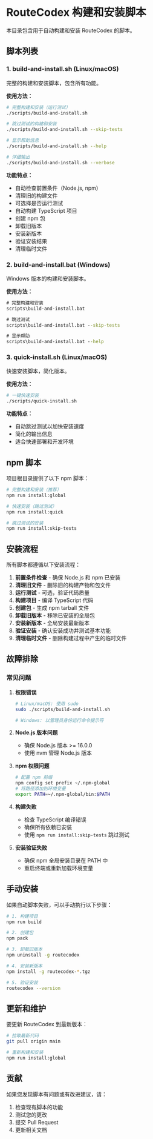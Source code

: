 # RouteCodex 构建和安装脚本

本目录包含用于自动构建和安装 RouteCodex 的脚本。

## 脚本列表

### 1. build-and-install.sh (Linux/macOS)
完整的构建和安装脚本，包含所有功能。

**使用方法：**
```bash
# 完整构建和安装（运行测试）
./scripts/build-and-install.sh

# 跳过测试的构建和安装
./scripts/build-and-install.sh --skip-tests

# 显示帮助信息
./scripts/build-and-install.sh --help

# 详细输出
./scripts/build-and-install.sh --verbose
```

**功能特点：**
- 自动检查前置条件（Node.js, npm）
- 清理旧的构建文件
- 可选择是否运行测试
- 自动构建 TypeScript 项目
- 创建 npm 包
- 卸载旧版本
- 安装新版本
- 验证安装结果
- 清理临时文件

### 2. build-and-install.bat (Windows)
Windows 版本的构建和安装脚本。

**使用方法：**
```cmd
# 完整构建和安装
scripts\build-and-install.bat

# 跳过测试
scripts\build-and-install.bat --skip-tests

# 显示帮助
scripts\build-and-install.bat --help
```

### 3. quick-install.sh (Linux/macOS)
快速安装脚本，简化版本。

**使用方法：**
```bash
# 一键快速安装
./scripts/quick-install.sh
```

**功能特点：**
- 自动跳过测试以加快安装速度
- 简化的输出信息
- 适合快速部署和开发环境

## npm 脚本

项目根目录提供了以下 npm 脚本：

```bash
# 完整构建和安装（推荐）
npm run install:global

# 快速安装（跳过测试）
npm run install:quick

# 跳过测试的安装
npm run install:skip-tests
```

## 安装流程

所有脚本都遵循以下安装流程：

1. **前置条件检查** - 确保 Node.js 和 npm 已安装
2. **清理旧文件** - 删除旧的构建产物和包文件
3. **运行测试** - 可选，验证代码质量
4. **构建项目** - 编译 TypeScript 代码
5. **创建包** - 生成 npm tarball 文件
6. **卸载旧版本** - 移除已安装的全局包
7. **安装新版本** - 全局安装最新版本
8. **验证安装** - 确认安装成功并测试基本功能
9. **清理临时文件** - 删除构建过程中产生的临时文件

## 故障排除

### 常见问题

1. **权限错误**
   ```bash
   # Linux/macOS: 使用 sudo
   sudo ./scripts/build-and-install.sh

   # Windows: 以管理员身份运行命令提示符
   ```

2. **Node.js 版本问题**
   - 确保 Node.js 版本 >= 16.0.0
   - 使用 nvm 管理 Node.js 版本

3. **npm 权限问题**
   ```bash
   # 配置 npm 前缀
   npm config set prefix ~/.npm-global
   # 将路径添加到环境变量
   export PATH=~/.npm-global/bin:$PATH
   ```

4. **构建失败**
   - 检查 TypeScript 编译错误
   - 确保所有依赖已安装
   - 使用 `npm run install:skip-tests` 跳过测试

5. **安装验证失败**
   - 确保 npm 全局安装目录在 PATH 中
   - 重启终端或重新加载环境变量

## 手动安装

如果自动脚本失败，可以手动执行以下步骤：

```bash
# 1. 构建项目
npm run build

# 2. 创建包
npm pack

# 3. 卸载旧版本
npm uninstall -g routecodex

# 4. 安装新版本
npm install -g routecodex-*.tgz

# 5. 验证安装
routecodex --version
```

## 更新和维护

要更新 RouteCodex 到最新版本：

```bash
# 拉取最新代码
git pull origin main

# 重新构建和安装
npm run install:global
```

## 贡献

如果您发现脚本有问题或有改进建议，请：

1. 检查现有脚本的功能
2. 测试您的更改
3. 提交 Pull Request
4. 更新相关文档